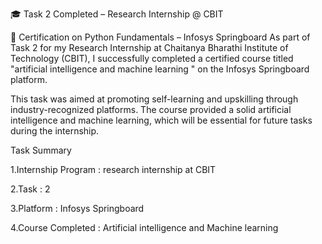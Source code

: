 🎓 Task 2 Completed – Research Internship @ CBIT

📘 Certification on Python Fundamentals – Infosys Springboard
As part of Task 2 for my Research Internship at Chaitanya Bharathi Institute of Technology (CBIT), I successfully completed a certified course titled "artificial intelligence and machine learning " on the Infosys Springboard platform.

This task was aimed at promoting self-learning and upskilling through industry-recognized platforms. The course provided a solid artificial intelligence and machine learning, which will be essential for future tasks during the internship.

Task Summary 

1.Internship Program : research internship at CBIT

2.Task : 2

3.Platform : Infosys Springboard

4.Course Completed : Artificial intelligence and Machine learning

